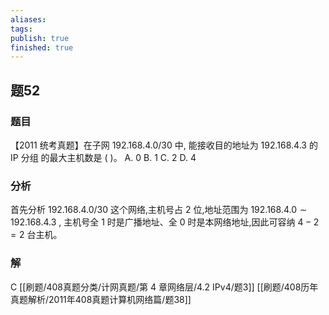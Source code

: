 ```yaml
---
aliases: 
tags: 
publish: true
finished: true
---
```

## 题52
### 题目
【2011 统考真题】在子网 192.168.4.0/30 中, 能接收目的地址为 192.168.4.3 的 IP 分组 的最大主机数是 ( )。
A. 0 
B. 1 
C. 2 
D. 4
### 分析
首先分析 ${192.168.4.0}/{30}$ 这个网络,主机号占 2 位,地址范围为 ${192.168.4.0} \sim  {192.168.4.3}$ ,  主机号全 1 时是广播地址、全 0 时是本网络地址,因此可容纳 $4 - 2 = 2$ 台主机。
### 解
C
[[刷题/408真题分类/计网真题/第 4 章网络层/4.2 IPv4/题3]]
[[刷题/408历年真题解析/2011年408真题计算机网络篇/题38]]